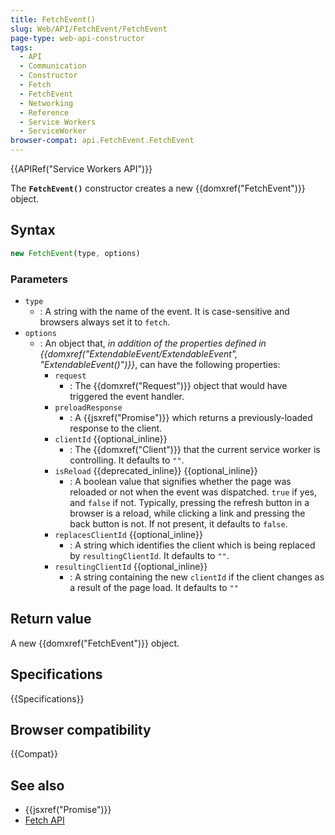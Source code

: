 ```yaml
---
title: FetchEvent()
slug: Web/API/FetchEvent/FetchEvent
page-type: web-api-constructor
tags:
  - API
  - Communication
  - Constructor
  - Fetch
  - FetchEvent
  - Networking
  - Reference
  - Service Workers
  - ServiceWorker
browser-compat: api.FetchEvent.FetchEvent
---
```


{{APIRef("Service Workers API")}}

The **`FetchEvent()`** constructor creates a new {{domxref("FetchEvent")}} object.

## Syntax

```js
new FetchEvent(type, options)
```

### Parameters

- `type`
  - : A string with the name of the event.
    It is case-sensitive and browsers always set it to `fetch`.
- `options`
  - : An object that, _in addition of the properties defined in {{domxref("ExtendableEvent/ExtendableEvent", "ExtendableEvent()")}}_, can have the following properties:
    - `request`
      - : The {{domxref("Request")}} object that would have triggered the event handler.
    - `preloadResponse`
      - : A {{jsxref("Promise")}} which returns a previously-loaded response to the client.
    - `clientId` {{optional_inline}}
      - : The {{domxref("Client")}} that the current service worker is controlling. It defaults to `""`.
    - `isReload` {{deprecated_inline}} {{optional_inline}}
      - : A boolean value that signifies whether the page was reloaded or not when
        the event was dispatched. `true` if yes, and `false` if not.
        Typically, pressing the refresh button in a browser is a reload, while clicking a
        link and pressing the back button is not. If not present, it defaults to
        `false`.
    - `replacesClientId` {{optional_inline}}
      - : A string which identifies the client which is being replaced by `resultingClientId`. It defaults to `""`.
    - `resultingClientId` {{optional_inline}}
      - : A string containing the new `clientId` if the client changes as a result of the page load. It defaults to `""`

## Return value

A new {{domxref("FetchEvent")}} object.

## Specifications

{{Specifications}}

## Browser compatibility

{{Compat}}

## See also

- {{jsxref("Promise")}}
- [Fetch API](/en-US/docs/Web/API/Fetch_API)
